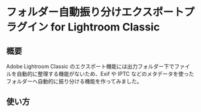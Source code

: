 # フォルダー自動振り分けエクスポートプラグイン for Lightroom Classic

## 概要

Adobe Lightroom Classic のエクスポート機能には出力フォルダー下でファイルを自動的に整理する機能がないため、Exif や IPTC などのメタデータを使ったフォルダーへ自動的に振り分ける機能を作ってみました。

## 使い方
